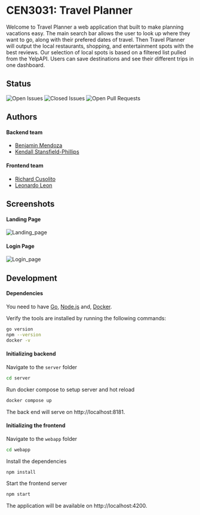 
# CEN3031: Travel Planner

Welcome to Travel Planner a web application that built to make planning vacations easy. The main search bar allows the user to look up where they want to go, along with their prefered dates of travel. 
Then Travel Planner will output the local restaurants, shopping, and entertainment spots with the best reviews. 
Our selection of local spots is based on a filtered list pulled from the YelpAPI. Users can save destinations and see their different trips in one dashboard. 

## Status
![Open Issues](https://img.shields.io/github/issues/leonleonardo/cen3031) ![Closed Issues](https://img.shields.io/github/issues-closed/leonleonardo/cen3031) ![Open Pull Requests](https://img.shields.io/github/issues-pr/leonleonardo/cen3031)

## Authors

#### Backend team

- [Benjamin Mendoza](https://www.github.com/benmendoza3)
- [Kendall Stansfield-Phillips](https://www.github.com/kendalllsp)

#### Frontend team
- [Richard Cusolito](https://www.github.com/rickcuso88)
- [Leonardo Leon](https://www.github.com/leonleonardo)

## Screenshots

#### Landing Page

![Landing_page](/screenshots/landing_page.png)

#### Login Page

![Login_page](/screenshots/login_page.png)


## Development

#### Dependencies

You need to have [Go](https://golang.org/),
[Node.js](https://nodejs.org/) and,
[Docker](https://www.docker.com/).

Verify the tools are installed by running the following commands:

```zsh
go version
npm --version
docker -v
```
#### Initializing backend

Navigate to the `server` folder 

```zsh
cd server
```

Run docker compose to setup server and hot reload

```zsh
docker compose up
``` 

The back end will serve on http://localhost:8181.


#### Initializing the frontend

Navigate to the `webapp` folder

```sh
cd webapp
```
Install the dependencies  

```sh
npm install
```

Start the frontend server

```sh
npm start
```
The application will be available on http://localhost:4200.



